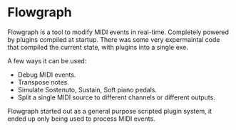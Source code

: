 # Flowgraph
Flowgraph is a tool to modify MIDI events in real-time.
Completely powered by plugins compiled at startup. There was some very expermaintal code that compiled the current state, with plugins into a single exe.

A few ways it can be used:
- Debug MIDI events.
- Transpose notes.
- Simulate Sostenuto, Sustain, Soft piano pedals.
- Split a single MIDI source to different channels or different outputs.



Flowgraph started out as a general purpose scripted plugin system, it ended up only being used to process MIDI events.

